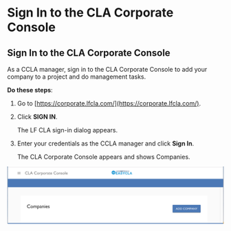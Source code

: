# Sign In to the CLA Corporate Console

## Sign In to the CLA Corporate Console

As a CCLA manager, sign in to the CLA Corporate Console to add your company to a project and do management tasks.

**Do these steps**:

1. Go to [https://corporate.lfcla.com/](https://corporate.lfcla.com/).
2. Click **SIGN IN**.

   The LF CLA sign-in dialog appears.

3. Enter your credentials as the CCLA manager and click **Sign In**.

   The CLA Corporate Console appears and shows Companies.

![CLA Corporate Console](../../../.gitbook/assets/cla-corporate-console.png)

